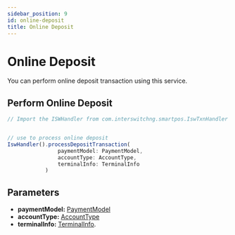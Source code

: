 ```yaml
---
sidebar_position: 9
id: online-deposit
title: Online Deposit
---
```




# Online Deposit

You can perform online deposit transaction using this service.


## Perform Online Deposit

```jsx
// Import the ISWHandler from com.interswitchng.smartpos.IswTxnHandler


// use to process online deposit
IswHandler().processDepositTransaction(
                paymentModel: PaymentModel,
                accountType: AccountType,
                terminalInfo: TerminalInfo
            )

```

## Parameters

- **paymentModel:** [PaymentModel](/docs/Classes/paymentModel)
- **accountType:** [AccountType](/docs/classes/account-type)
- **terminalInfo:** [TerminalInfo](/docs/Classes/terminalInfo).
##

